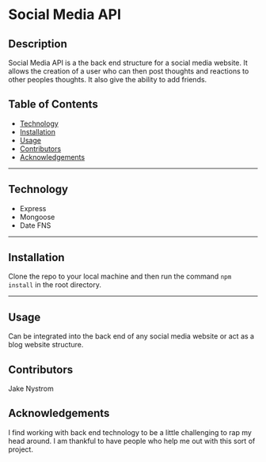# Social Media API

## Description
Social Media API is a the back end structure for a social media website. It allows the creation of a user who can then post thoughts and reactions to other peoples thoughts. It also give the ability to add friends.

## Table of Contents

- [Technology](#technology)
- [Installation](#installation)
- [Usage](#usage)
- [Contributors](#contributors)
- [Acknowledgements](#acknowledgements)

---

## Technology

- Express
- Mongoose
- Date FNS 

---

## Installation

Clone the repo to your local machine and then run the command `npm install` in the root directory.

---

## Usage

Can be integrated into the back end of any social media website or act as a blog website structure.

## Contributors

Jake Nystrom

## Acknowledgements

I find working with back end technology to be a little challenging to rap my head around. I am thankful to have people who help me out with this sort of project.
